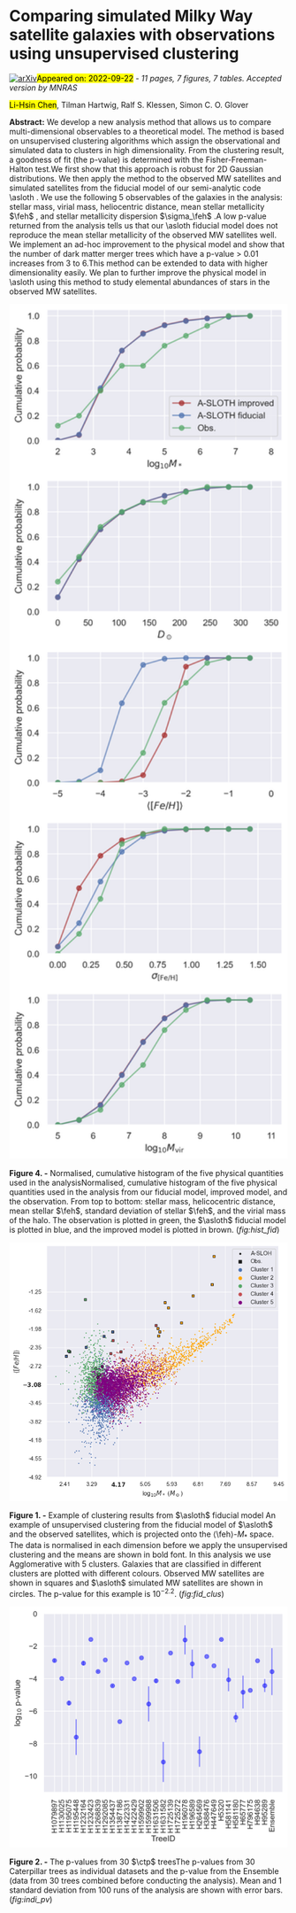 <div class="macros" style="visibility:hidden;">
$\newcommand{\ensuremath}{}$
$\newcommand{\xspace}{}$
$\newcommand{\object}[1]{\texttt{#1}}$
$\newcommand{\farcs}{{.}''}$
$\newcommand{\farcm}{{.}'}$
$\newcommand{\arcsec}{''}$
$\newcommand{\arcmin}{'}$
$\newcommand{\ion}[2]{#1#2}$
$\newcommand{\textsc}[1]{\textrm{#1}}$
$\newcommand{\hl}[1]{\textrm{#1}}$
$\newcommand{\angstrom}{\textup{Å}}$
$\newcommand{\asloth}{\textsc{a-sloth}\xspace}$
$\newcommand{\ctp}{\textit{Caterpillar}\xspace}$
$\newcommand{\msun}{{\rm M}_\odot}$
$\newcommand{\feh}{\mathrm{[Fe/H]}}$
$\newcommand{\tilman}[1]{\textcolor{green}{{#1}}}$
$\newcommand{\lhnote}[1]{\textcolor{red}{{#1}}}$</div>

<div class="macros" style="visibility:hidden;">
$\newcommand{\ensuremath}{}$
$\newcommand{\xspace}{}$
$\newcommand{\object}[1]{\texttt{#1}}$
$\newcommand{\farcs}{{.}''}$
$\newcommand{\farcm}{{.}'}$
$\newcommand{\arcsec}{''}$
$\newcommand{\arcmin}{'}$
$\newcommand{\ion}[2]{#1#2}$
$\newcommand{\textsc}[1]{\textrm{#1}}$
$\newcommand{\hl}[1]{\textrm{#1}}$
$\newcommand{\angstrom}{\textup{Å}}$
$\newcommand{\asloth}{\textsc{a-sloth}\xspace}$
$\newcommand{\ctp}{\textit{Caterpillar}\xspace}$
$\newcommand{\msun}{{\rm M}_\odot}$
$\newcommand{\feh}{\mathrm{[Fe/H]}}$
$\newcommand{\tilman}[1]{\textcolor{green}{{#1}}}$
$\newcommand{\lhnote}[1]{\textcolor{red}{{#1}}}$</div>



<div id="title">

# Comparing simulated Milky Way satellite galaxies with observations using unsupervised clustering

</div>
<div id="comments">

[![arXiv](https://img.shields.io/badge/arXiv-2209.11248-b31b1b.svg)](https://arxiv.org/abs/2209.11248)<mark>Appeared on: 2022-09-22</mark> - _11 pages, 7 figures, 7 tables. Accepted version by MNRAS_

</div>
<div id="authors">

<mark><mark>Li-Hsin Chen</mark></mark>, Tilman Hartwig, Ralf S. Klessen, Simon C. O. Glover

</div>
<div id="abstract">

**Abstract:** We develop a new analysis method that allows us to compare multi-dimensional observables to a theoretical model. The method is based on unsupervised clustering algorithms which assign the observational and simulated data to clusters in high dimensionality. From the clustering result, a goodness of fit (the p-value) is determined with the Fisher-Freeman-Halton test.We first show that this approach is robust for 2D Gaussian distributions. We then apply the method to the observed MW satellites and simulated satellites from the fiducial model of our semi-analytic code \asloth . We use the following 5 observables of the galaxies in the analysis: stellar mass, virial mass, heliocentric distance, mean stellar metallicity $\feh$ , and stellar metallicity dispersion $\sigma_\feh$ .A low p-value returned from the analysis tells us that our \asloth fiducial model does not reproduce the mean stellar metallicity of the observed MW satellites well. We implement an ad-hoc improvement to the physical model and show that the number of dark matter merger trees which have a p-value > 0.01 increases from 3 to 6.This method can be extended to data with higher dimensionality easily. We plan to further improve the physical model in \asloth using this method to study elemental abundances of stars in the observed MW satellites.

</div>

<div id="div_fig1">

<img src="tmp_2209.11248/./figs/hist_comp.png" alt="Fig4" width="100%"/>

**Figure 4. -** Normalised, cumulative histogram of the five physical quantities used in the analysisNormalised, cumulative histogram of the five physical quantities used in the analysis from our fiducial model, improved model, and the observation. From top to bottom: stellar mass, helicocentric distance, mean stellar $\feh$, standard deviation of stellar $\feh$, and the virial mass of the halo. The observation is plotted in green, the $\asloth$ fiducial model is plotted in blue, and the improved model is plotted in brown.  (*fig:hist_fid*)

</div>
<div id="div_fig2">

<img src="tmp_2209.11248/./figs/fid_nc5_mstellarmeanFeH_Agglomerative_-2.2.png" alt="Fig1" width="100%"/>

**Figure 1. -** Example of clustering results from $\asloth$ fiducial model An example of unsupervised clustering from the fiducial model of $\asloth$ and the observed satellites, which is projected onto the $\langle$\feh$\rangle$-${M_*}$ space. The data is normalised in each dimension before we apply the unsupervised clustering and the means are shown in bold font. In this analysis we use Agglomerative with 5 clusters. Galaxies that are classified in different clusters are plotted with different colours. Observed MW satellites are shown in squares and $\asloth$ simulated MW satellites are shown in circles. The p-value for this example is $10^{-2.2}$. (*fig:fid_clus*)

</div>
<div id="div_fig3">

<img src="tmp_2209.11248/./figs/fid_Agglomerative_inditree_p_nc5.png" alt="Fig2" width="100%"/>

**Figure 2. -** The p-values from 30 $\ctp$ treesThe p-values from 30 Caterpillar trees as individual datasets and the p-value from the Ensemble (data from 30 trees combined before conducting the analysis). Mean and 1 standard deviation from 100 runs of the analysis are shown with error bars. (*fig:indi_pv*)

</div>